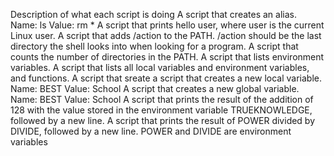 Description of what each script is doing
A script that creates an alias. Name: ls Value: rm *
A script that prints hello user, where user is the current Linux user.
A script that adds /action to the PATH. /action should be the last directory the shell looks into when looking for a program.
A script that counts the number of directories in the PATH.
A script that lists environment variables.
A script that lists all local variables and environment variables, and functions.
A script that sreate a script that creates a new local variable. Name: BEST Value: School
A script that creates a new global variable. Name: BEST Value: School
A script that prints the result of the addition of 128 with the value stored in the environment variable TRUEKNOWLEDGE, followed by a new line.
A script that prints the result of POWER divided by DIVIDE, followed by a new line. POWER and DIVIDE are environment variables
